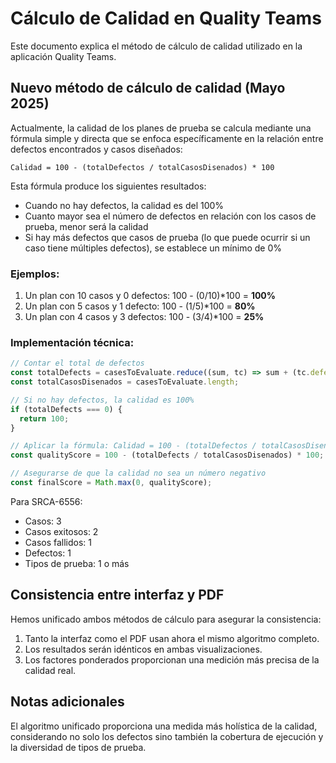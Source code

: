 # Cálculo de Calidad en Quality Teams

Este documento explica el método de cálculo de calidad utilizado en la aplicación Quality Teams.

## Nuevo método de cálculo de calidad (Mayo 2025)

Actualmente, la calidad de los planes de prueba se calcula mediante una fórmula simple y directa que se enfoca específicamente en la relación entre defectos encontrados y casos diseñados:

```
Calidad = 100 - (totalDefectos / totalCasosDisenados) * 100
```

Esta fórmula produce los siguientes resultados:

- Cuando no hay defectos, la calidad es del 100%
- Cuanto mayor sea el número de defectos en relación con los casos de prueba, menor será la calidad
- Si hay más defectos que casos de prueba (lo que puede ocurrir si un caso tiene múltiples defectos), se establece un mínimo de 0%

### Ejemplos:

1. Un plan con 10 casos y 0 defectos: 100 - (0/10)*100 = **100%**
2. Un plan con 5 casos y 1 defecto: 100 - (1/5)*100 = **80%**
3. Un plan con 4 casos y 3 defectos: 100 - (3/4)*100 = **25%**

### Implementación técnica:

```typescript
// Contar el total de defectos
const totalDefects = casesToEvaluate.reduce((sum, tc) => sum + (tc.defects?.length || 0), 0);
const totalCasosDisenados = casesToEvaluate.length;

// Si no hay defectos, la calidad es 100%
if (totalDefects === 0) {
  return 100;
}

// Aplicar la fórmula: Calidad = 100 - (totalDefectos / totalCasosDisenados) * 100
const qualityScore = 100 - (totalDefects / totalCasosDisenados) * 100;

// Asegurarse de que la calidad no sea un número negativo
const finalScore = Math.max(0, qualityScore);
```

Para SRCA-6556:
- Casos: 3
- Casos exitosos: 2
- Casos fallidos: 1
- Defectos: 1
- Tipos de prueba: 1 o más

## Consistencia entre interfaz y PDF

Hemos unificado ambos métodos de cálculo para asegurar la consistencia:

1. Tanto la interfaz como el PDF usan ahora el mismo algoritmo completo.
2. Los resultados serán idénticos en ambas visualizaciones.
3. Los factores ponderados proporcionan una medición más precisa de la calidad real.

## Notas adicionales

El algoritmo unificado proporciona una medida más holística de la calidad, considerando no solo los defectos sino también la cobertura de ejecución y la diversidad de tipos de prueba.
